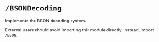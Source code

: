 # ``/BSONDecoding``

Implements the BSON decoding system.

External users should avoid importing this module directly. Instead, import ``/BSON``.
